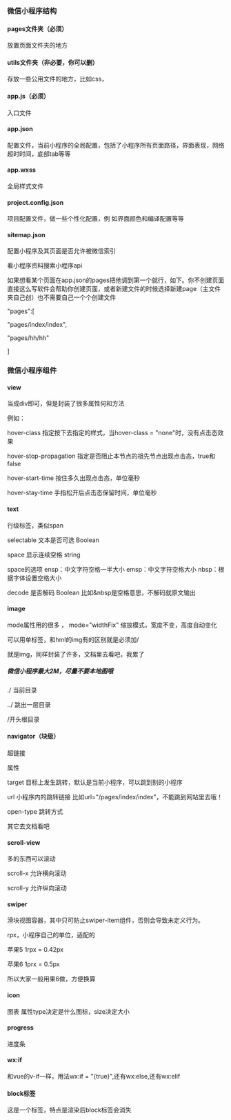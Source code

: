 ### 微信小程序结构

#### pages文件夹（必须）

放置页面文件夹的地方

#### utils文件夹（非必要，你可以删）

存放一些公用文件的地方，比如css，	

#### app.js（必须）

入口文件

#### app.json

配置文件，当前小程序的全局配置，包括了小程序所有页面路径，界面表现，网络超时时间，底部tab等等

#### app.wxss

全局样式文件

#### project.config.json

项目配置文件，做一些个性化配置，例  如界面颜色和编译配置等等

#### sitemap.json

配置小程序及其页面是否允许被微信索引







看小程序资料搜索小程序api







如果想看某个页面在app.json的pages把他调到第一个就行，如下。你不创建页面直接这么写软件会帮助你创建页面，或者新建文件的时候选择新建page（主文件夹自己创）也不需要自己一个个创建文件

"pages":[

"pages/index/index",

"pages/hh/hh"

]

### 微信小程序组件

#### view

当成div即可，但是封装了很多属性何和方法



例如：

hover-class  指定按下去指定的样式，当hover-class = "none"时，没有点击态效果

hover-stop-propagation 指定是否阻止本节点的祖先节点出现点击态，true和false

hover-start-time 按住多久出现点击态，单位毫秒

hover-stay-time 手指松开后点击态保留时间，单位毫秒



#### text

行级标签，类似span   

selectable  文本是否可选   Boolean

space  显示连续空格   string   

space的选项  ensp：中文字符空格一半大小  emsp：中文字符空格大小   nbsp：根据字体设置空格大小

decode 是否解码  Boolean   比如&nbsp是空格意思，不解码就原文输出



#### image

mode属性用的很多 ， mode="widthFix" 缩放模式，宽度不变，高度自动变化

可以用单标签，和hml的img有的区别就是必须加/    <image />

就是img，同样封装了许多，文档里去看吧，我累了

##### 微信小程序最大2M，尽量不要本地图哦

./ 当前目录

../ 跳出一层目录

/开头根目录



#### navigator（块级）

超链接

属性

target    目标上发生跳转，默认是当前小程序，可以跳到别的小程序

url 小程序内的跳转链接   比如url="/pages/index/index"，不能跳到网站里去哦！

open-type 跳转方式

其它去文档看吧





#### scroll-view

多的东西可以滚动

scroll-x 允许横向滚动

scroll-y 允许纵向滚动





#### swiper

滑块视图容器，其中只可防止swiper-item组件，否则会导致未定义行为。



rpx，小程序自己的单位，适配的

苹果5 1rpx = 0.42px

苹果6 1prx = 0.5px 

所以大家一般用果6做，方便换算



#### icon

图表  属性type决定是什么图标，size决定大小

#### progress

进度条

#### wx:if

和vue的v-if一样，用法wx:if = "{true}",还有wx:else,还有wx:elif



#### block标签

这是一个标签，特点是渲染后block标签会消失

